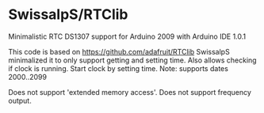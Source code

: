 SwissalpS/RTClib
================
Minimalistic RTC DS1307 support for Arduino 2009 with Arduino IDE 1.0.1

This code is based on https://github.com/adafruit/RTClib
SwissalpS minimalized it to only support getting and setting time.
Also allows checking if clock is running. Start clock by setting time.
Note: supports dates 2000..2099

Does not support 'extended memory access'.
Does not support frequency output.
